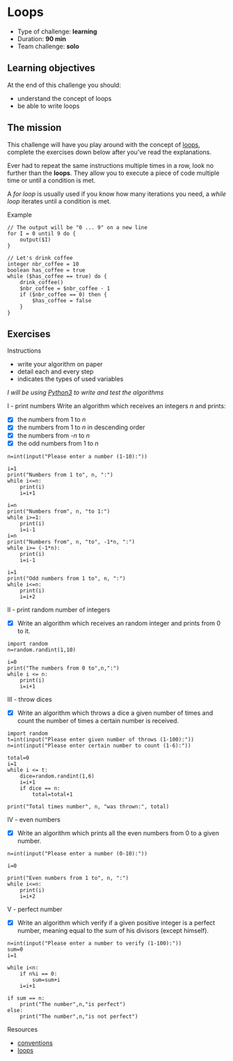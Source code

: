 # Loops
* Type of challenge: **learning**
* Duration: **90 min**
* Team challenge: **solo**

## Learning objectives
At the end of this challenge you should:
* understand the concept of loops
* be able to write loops

## The mission
This challenge will have you play around with the concept of [loops](https://en.wikipedia.org/wiki/Control_flow#Loops), complete the exercises down below after you’ve read the explanations.

Ever had to repeat the same instructions multiple times in a row, look no further than the **loops**. They allow you to execute a piece of code multiple time or until a condition is met.

A *for loop* is usually used if you know how many iterations you need, a *while loop* iterates until a condition is met.

Example
```
// The output will be "0 ... 9" on a new line
for I = 0 until 9 do {
	output($I)
}

// Let's drink coffee
integer nbr_coffee = 10
boolean has_coffee = true
while ($has_coffee == true) do {
	drink_coffee()
	$nbr_coffee = $nbr_coffee - 1
	if ($nbr_coffee == 0) then {
		$has_coffee = false
	}
}
```

## Exercises

Instructions
* write your algorithm on paper
* detail each and every step
* indicates the types of used variables

*I will be using [Python3](https://repl.it/languages/python3) to write and test the algorithms*

I - print numbers
Write an algorithm which receives an integers *n* and prints:
- [x] the numbers from 1 to *n*
- [x] the numbers from 1 to *n* in descending order
- [x] the numbers from *-n* to *n*
- [x] the odd numbers from 1 to *n*

```
n=int(input("Please enter a number (1-10):"))

i=1
print("Numbers from 1 to", n, ":")
while i<=n:
    print(i)
    i=i+1

i=n
print("Numbers from", n, "to 1:")
while i>=1:
    print(i)
    i=i-1
i=n
print("Numbers from", n, "to", -1*n, ":")
while i>= (-1*n):
    print(i)
    i=i-1

i=1
print("Odd numbers from 1 to", n, ":")
while i<=n:
    print(i)
    i=i+2
```

II - print random number of integers
- [x] Write an algorithm which receives an random integer and prints from 0 to it.

```
import random
n=random.randint(1,10)

i=0
print("The numbers from 0 to",n,":")
while i <= n:
    print(i)
    i=i+1
```

III - throw dices
- [x] Write an algorithm which throws a dice a given number of times and count the number of times a certain number is received.

```
import random
t=int(input("Please enter given number of throws (1-100):"))
n=int(input("Please enter certain number to count (1-6):"))

total=0
i=1
while i <= t:
    dice=random.randint(1,6)
    i=i+1
    if dice == n:
        total=total+1

print("Total times number", n, "was thrown:", total)
```

IV - even numbers
- [x] Write an algorithm which prints all the even numbers from 0 to a given number.

```
n=int(input("Please enter a number (0-10):"))

i=0

print("Even numbers from 1 to", n, ":")
while i<=n:
    print(i)
    i=i+2
```

V - perfect number
- [x] Write an algorithm which verify if a given positive integer is a perfect number, meaning equal to the sum of his divisors (except himself).

```
n=int(input("Please enter a number to verify (1-100):"))
sum=0
i=1

while i<n:
    if n%i == 0:   
        sum=sum+i
    i=i+1

if sum == n:
    print("The number",n,"is perfect")
else:
    print("The number",n,"is not perfect")
```

Resources
* [conventions](https://github.com/becodeorg/BXL-Swartz-4-27/blob/master/1.The-Field/7.Algorithmic/conventions.adoc)
* [loops](https://computersciencewiki.org/index.php/Iteration)
